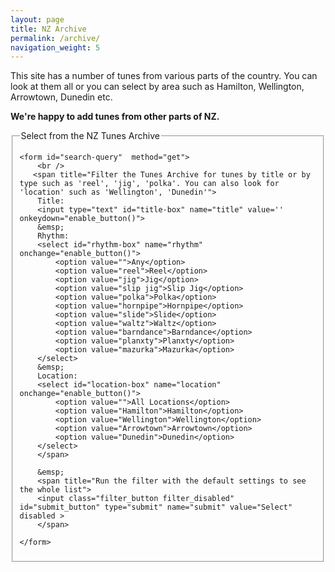 ```yaml
---
layout: page
title: NZ Archive
permalink: /archive/
navigation_weight: 5
---
```

This site has a number of tunes from various parts of the country. You
can look at them all or you can select by area such as Hamilton, Wellington, Arrowtown,
Dunedin etc.

**We're happy to add tunes from other parts of NZ.**

<fieldset>
    <legend>Select from the NZ Tunes Archive</legend>
    
    <form id="search-query"  method="get">
        <br />
       <span title="Filter the Tunes Archive for tunes by title or by type such as 'reel', 'jig', 'polka'. You can also look for 'location' such as 'Wellington', 'Dunedin'">        
        Title:
        <input type="text" id="title-box" name="title" value='' onkeydown="enable_button()">
        &emsp; 
        Rhythm:
        <select id="rhythm-box" name="rhythm" onchange="enable_button()">
            <option value="">Any</option>
            <option value="reel">Reel</option>
            <option value="jig">Jig</option>
            <option value="slip jig">Slip Jig</option>
            <option value="polka">Polka</option>
            <option value="hornpipe">Hornpipe</option>
            <option value="slide">Slide</option>
            <option value="waltz">Waltz</option>
            <option value="barndance">Barndance</option>
            <option value="planxty">Planxty</option>
            <option value="mazurka">Mazurka</option>
        </select>
        &emsp;
        Location:
        <select id="location-box" name="location" onchange="enable_button()">
            <option value="">All Locations</option>
            <option value="Hamilton">Hamilton</option>
            <option value="Wellington">Wellington</option>
            <option value="Arrowtown">Arrowtown</option>
            <option value="Dunedin">Dunedin</option>
        </select>
        </span>
        
        &emsp;
        <span title="Run the filter with the default settings to see the whole list">
        <input class="filter_button filter_disabled" id="submit_button" type="submit" name="submit" value="Select" disabled >
        </span>
        
    </form>
</fieldset>

<br />

<div id="tunes-table"></div>
<div id="abc-textareas"></div>

<script>
  window.store = {
      {% assign tuneID = 4000 %}
      {% assign tunes =  site.tunes | sort: 'title' %} 
      {% for tune in tunes %}    
          {% assign tuneID = tuneID | plus: 1 %}
          "{{ tuneID  }}": {
          "title": "{{ tune.title | xml_escape }}",
          "tuneID": "{{ tuneID }}", 
          "key": "{{ tune.key | xml_escape }}",
          "mode": "{{ tune.mode | xml_escape }}",
          "rhythm": "{{ tune.rhythm | xml_escape }}",
          "location": "{{ tune.location | xml_escape }}",
          "tags": "{{ tune.tags | array_to_sentence_string }}",
          "url": "{{ tune.url | xml_escape }}",
          "mp3": "{{ site.mp3_host | append: tune.mp3_file | xml_escape }}",
          {% if tune.mp3_file %}"abc": ""{% else %}"abc": {{ tune.abc | jsonify }}{% endif %}
      }{% unless forloop.last %},{% endunless %}
    {% endfor %}};
</script>

<script type="text/javascript" src="/js/audio_controls.js"></script>
<script type="text/javascript" src="/js/musical-ws.js"></script>
<script type="text/javascript" src="/js/abc_controls.js"></script>
<script type="text/javascript" src="/js/lunr.min.js"></script>
<script type="text/javascript" src="/js/search.js"></script>

<script>
  $(document).ready(function() 
    { 
        // Set initial sort order
        $.tablesorter.defaults.sortList = [[0,0]]; 
        
        $("#search-results").tablesorter({headers: { 3:{sorter: false}, 4: {sorter: false}}});         
    } 
  ); 
</script>
<script>
function enable_button(){
submit_button.disabled = false;
submit_button.style.opacity=1.0;
submit_button.style.cursor='pointer';
}
</script>